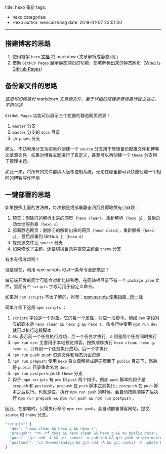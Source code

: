 title: hexo 备份
tags:
  - hexo
categories:
  - Hexo
author: wencaizhang
date: 2018-01-07 23:01:00
---

## 搭建博客的思路
1. 使用框架 `Hexo` [文档](https://hexo.io/zh-cn/docs/) 将 markdown 文章解析成静态网页
1. 借助 `GitHub Pages` 展示静态网页的功能，部署解析出来的静态网页（[What is GitHub Pages](/blog/2018/01/09/GitHub-Pages/)）

## 备份源文件的思路

  *这里写如何备份 markdown 文章源文件，至于详细的搭建步骤请自行百之谷之，不再详述*

  `GitHub Pages` 功能可以展示三个位置的静态网页资源：
  1. `master` 分支
  2. `master` 分支的 `docs` 目录
  3. `gh-pages` 分支

  那么，不妨利用分支功能另外创建一个 `source` 分支用于管理备份配置文件和博客文章源文件，如果对博客主题进行了自定义，甚至可以再创建一个 `theme` 分支用于管理主题。

  如此一来，将所有的文件都纳入版本控制系统，无论在哪里都可以快速创建一个相同的博客写作环境

## 一键部署的思路

如果按照上面的方法做，每次预览或部署静态网页显得略微有点麻烦：
1. 预览：删除旧的解析出来的网页（`hexo clean`），重新解析（`hexo g`），最后启动本地服务器（`hexo s`）
1. 部署静态网页：删除旧的解析出来的网页（`hexo clean`），重新解析（`hexo g`），最后部署到 GitHub 上（`hexo d`）
1. 提交源文件至 `source` 分支
1. 如果修改了主题，还要切换目录并提交主题至 `theme` 分支

有木有很麻烦啊！

但是现在，利用 npm scripts 可以一条命令全部搞定！

做前端开发的同学可能会对此比较熟悉，在网站根目录下有一个 `package.json` 文件，里面有个 `scripts` 字段可用于自定义命令。

如果对 `npm scripts` 不太了解的，推荐：[npm scripts 使用指南 · 阮一峰](http://www.ruanyifeng.com/blog/2016/10/npm_scripts.html)

简单介绍下这段 `npm scripts` ：
1. `scripts` 字段是一个对象。它的每一个属性，对应一段脚本。例如 `dev` 字段对应的脚本是 `hexo clean && hexo g && hexo s`，命令行中使用 `npm run dev` 就可以执行这段脚本
1. `&&`: 表示前一个任务执行成功，后一个任务才执行，`&` 则是两个任务同时执行
1. `npm run dev`: 主要用于本地预览博客，按照顺序执行 `hexo clean`、`hexo g`、`hexo s`，只有前一个任务执行成功，后一个才执行
1. `npm run push`: push 资源文件和静态页面资源
1. `npm run prepush`: 使用 `hexo` 将文章解析成静态页面于 `public` 目录下，然后将 `public` 目录重命名为 `docs`
1. `npm run postpush`: push `theme` 分支
1. 钩子: `npm scripts` 有 `pre` 和 `post` 两个钩子。例如 `push` 脚本的钩子是 `prepush` 和 `postpush`，`prepush` 在 `push` 脚本之前执行，`postpush` 在 `push` 脚本之后执行。也就是说，执行 `npm run push` 的时候，会自动按照顺序先后执行 `npm run prepush && npm run push && npm run postpush` 。

因此，在部署时，只需执行命令 `npm run push`，会自动部署博客网站，提交 `source` 和 `theme` 分支。
  ```bash
  "scripts": {
    "dev": "hexo clean && hexo g && hexo s",
    "prepush": "rm -rf docs && hexo clean && hexo g && mv public docs",
    "push": "git add -A && git commit -m publish && git push origin master",
    "postpush": "cd themes/indigo && git add -A && git commit -m update && git push origin theme"
  }
  ```